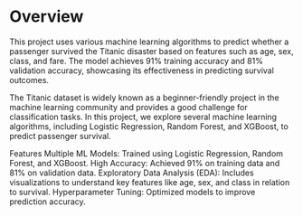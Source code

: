# Overview
This project uses various machine learning algorithms to predict whether a passenger survived the Titanic disaster based on features such as age, sex, class, and fare. The model achieves 91% training accuracy and 81% validation accuracy, showcasing its effectiveness in predicting survival outcomes.

The Titanic dataset is widely known as a beginner-friendly project in the machine learning community and provides a good challenge for classification tasks. In this project, we explore several machine learning algorithms, including Logistic Regression, Random Forest, and XGBoost, to predict passenger survival.

Features
Multiple ML Models: Trained using Logistic Regression, Random Forest, and XGBoost.
High Accuracy: Achieved 91% on training data and 81% on validation data.
Exploratory Data Analysis (EDA): Includes visualizations to understand key features like age, sex, and class in relation to survival.
Hyperparameter Tuning: Optimized models to improve prediction accuracy.


 
 
